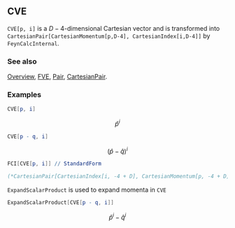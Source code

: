 ## CVE

`CVE[p, i]` is a $D-4$-dimensional Cartesian vector and is transformed into `CartesianPair[CartesianMomentum[p,D-4], CartesianIndex[i,D-4]]` by `FeynCalcInternal`.

### See also

[Overview](Extra/FeynCalc.md), [FVE](FVE.md), [Pair](Pair.md), [CartesianPair](CartesianPair.md).

### Examples

```mathematica
CVE[p, i]
```

$$\hat{p}^i$$

```mathematica
CVE[p - q, i]
```

$$\left(\hat{p}-\hat{q}\right)^i$$

```mathematica
FCI[CVE[p, i]] // StandardForm

(*CartesianPair[CartesianIndex[i, -4 + D], CartesianMomentum[p, -4 + D]]*)
```

`ExpandScalarProduct` is used to expand momenta in `CVE`

```mathematica
ExpandScalarProduct[CVE[p - q, i]]
```

$$\hat{p}^i-\hat{q}^i$$
